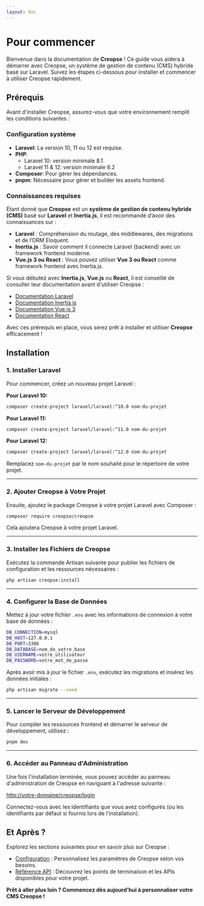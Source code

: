 ```yaml
---
layout: doc
---
```


# Pour commencer

Bienvenue dans la documentation de **Creopse** ! Ce guide vous aidera à démarrer avec Creopse, un système de gestion de contenu (CMS) hybride basé sur Laravel. Suivez les étapes ci-dessous pour installer et commencer à utiliser Creopse rapidement.

## Prérequis

Avant d'installer Creopse, assurez-vous que votre environnement remplit les conditions suivantes :

### Configuration système

- **Laravel**: La version 10, 11 ou 12 est requise.
- **PHP**:
  - Laravel 10: version minimale 8.1
  - Laravel 11 & 12: version minimale 8.2
- **Composer**: Pour gérer les dépendances.
- **pnpm**: Nécessaire pour gérer et builder les assets frontend.

### Connaissances requises

Étant donné que **Creopse** est un **système de gestion de contenu hybride (CMS)** basé sur **Laravel** et **Inertia.js**, il est recommandé d’avoir des connaissances sur :

- **Laravel** : Compréhension du routage, des middlewares, des migrations et de l’ORM Eloquent.
- **Inertia.js** : Savoir comment il connecte Laravel (backend) avec un framework frontend moderne.
- **Vue.js 3 ou React** : Vous pouvez utiliser **Vue 3 ou React** comme framework frontend avec Inertia.js.

Si vous débutez avec **Inertia.js**, **Vue.js** ou **React**, il est conseillé de consulter leur documentation avant d'utiliser Creopse :

- [Documentation Laravel](https://laravel.com/docs)
- [Documentation Inertia.js](https://inertiajs.com)
- [Documentation Vue.js 3](https://vuejs.org)
- [Documentation React](https://react.dev)

Avec ces prérequis en place, vous serez prêt à installer et utiliser **Creopse** efficacement !

## Installation

### 1. Installer Laravel

Pour commencer, créez un nouveau projet Laravel :

**Pour Laravel 10:**

```bash
composer create-project laravel/laravel:^10.0 nom-du-projet
```

**Pour Laravel 11:**

```bash
composer create-project laravel/laravel:^11.0 nom-du-projet
```

**Pour Laravel 12:**

```bash
composer create-project laravel/laravel:^12.0 nom-du-projet
```

Remplacez `nom-du-projet` par le nom souhaité pour le répertoire de votre projet.

---

### 2. Ajouter Creopse à Votre Projet

Ensuite, ajoutez le package Creopse à votre projet Laravel avec Composer :

```bash
composer require creopse/creopse
```

Cela ajoutera Creopse à votre projet Laravel.

---

### 3. Installer les Fichiers de Creopse

Exécutez la commande Artisan suivante pour publier les fichiers de configuration et les ressources nécessaires :

```bash
php artisan creopse:install
```

---

### 4. Configurer la Base de Données

Mettez à jour votre fichier `.env` avec les informations de connexion à votre base de données :

```bash
DB_CONNECTION=mysql
DB_HOST=127.0.0.1
DB_PORT=3306
DB_DATABASE=nom_de_votre_base
DB_USERNAME=votre_utilisateur
DB_PASSWORD=votre_mot_de_passe
```

Après avoir mis à jour le fichier `.env`, exécutez les migrations et insérez les données initiales :

```bash
php artisan migrate --seed
```

---

### 5. Lancer le Serveur de Développement

Pour compiler les ressources frontend et démarrer le serveur de développement, utilisez :

```bash
pnpm dev
```

---

### 6. Accéder au Panneau d'Administration

Une fois l'installation terminée, vous pouvez accéder au panneau d'administration de Creopse en naviguant à l'adresse suivante :

<http://votre-domaine/creopse/login>

Connectez-vous avec les identifiants que vous avez configurés (ou les identifiants par défaut si fournis lors de l'installation).

## Et Après ?

Explorez les sections suivantes pour en savoir plus sur Creopse :

- [Configuration](./configuration.md) : Personnalisez les paramètres de Creopse selon vos besoins.
- [Référence API](./advanced/api-usage.md) : Découvrez les points de terminaison et les APIs disponibles pour votre projet.

**Prêt à aller plus loin ? Commencez dès aujourd'hui à personnaliser votre CMS Creopse !**
